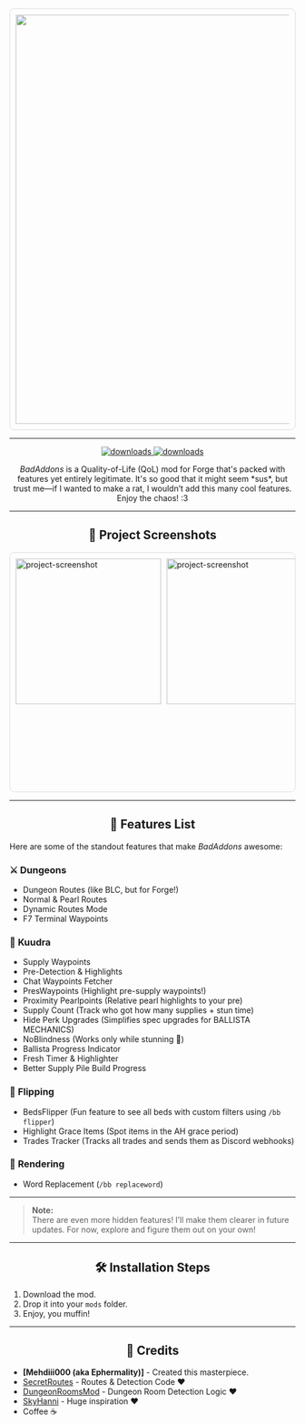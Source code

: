 <div style="display: flex; overflow-x: auto; gap: 10px; padding: 10px; border: 1px solid #ddd; border-radius: 8px; justify-content: center;">
  <img src="https://cdn.discordapp.com/attachments/1066690788622356580/1309999265988218890/badaddons_logo.png?ex=67439f63&is=67424de3&hm=8d8824960ff2902df6d45a99d3763bb6b0512f38827fab79dc8e66ca636e7f52&" width="720">
</div>

***
<p align="center">
  <a href="https://github.com/mehdii000/BadAddons/releases" target="_blank">
    <img alt="downloads" src="https://img.shields.io/github/v/release/mehdii000/BadAddons?color=4166f5&style=flat-square" />
  </a>
  <a href="https://github.com/mehdii000/BadAddons/releases" target="_blank">
    <img alt="downloads" src="https://img.shields.io/github/downloads/mehdii000/BadAddons/total?color=4166f5&style=flat-square" />
  </a>
</p>

<p align="center" id="description"><em>BadAddons</em> is a Quality-of-Life (QoL) mod for Forge that's packed with features yet entirely legitimate. It's so good that it might seem *sus*, but trust me—if I wanted to make a rat, I wouldn’t add this many cool features. Enjoy the chaos! :3</p>

---

<h2 align="center">📸 Project Screenshots</h2>

<div style="display: flex; overflow-x: auto; gap: 10px; padding: 10px; border: 1px solid #ddd; border-radius: 8px;">
  <img src="https://cdn.discordapp.com/attachments/1289199463658950851/1290277934489276426/image.png?ex=66fbe077&amp;is=66fa8ef7&amp;hm=26ac89cd7f1b606583d5796fb9d638170e0be7b33f7cb7e89c5f6bb2d9ba6938&amp;" alt="project-screenshot" width="256" height="256">
  <img src="https://cdn.discordapp.com/attachments/1289199463658950851/1290270464878444586/image.png?ex=66fbd982&amp;is=66fa8802&amp;hm=a93eb4c59096da0987eaa3b3a1bbcccc4bbed9b03ac5837f1c1d73ad8cc20087&amp;" alt="project-screenshot" width="256" height="256">
  <img src="https://cdn.discordapp.com/attachments/1289199463658950851/1290269886462955530/image.png?ex=66fbd8f8&amp;is=66fa8778&amp;hm=dda7b90cbe62b45ef9cadb726f72e02774ad83a6104c71005d04328733e59faa&amp;" alt="project-screenshot" width="600" height="400">
</div>

---

<h2 align="center">🧐 Features List</h2>

<p>Here are some of the standout features that make <em>BadAddons</em> awesome:</p>

### ⚔️ **Dungeons**
- Dungeon Routes (like BLC, but for Forge!)
- Normal & Pearl Routes  
- Dynamic Routes Mode  
- F7 Terminal Waypoints  

### 🌋 **Kuudra**
- Supply Waypoints  
- Pre-Detection & Highlights  
- Chat Waypoints Fetcher  
- PresWaypoints (Highlight pre-supply waypoints!)  
- Proximity Pearlpoints (Relative pearl highlights to your pre)  
- Supply Count (Track who got how many supplies + stun time)  
- Hide Perk Upgrades (Simplifies spec upgrades for BALLISTA MECHANICS)  
- NoBlindness (Works only while stunning 👀)  
- Ballista Progress Indicator  
- Fresh Timer & Highlighter  
- Better Supply Pile Build Progress  

### 💸 **Flipping**
- BedsFlipper (Fun feature to see all beds with custom filters using `/bb flipper`)  
- Highlight Grace Items (Spot items in the AH grace period)  
- Trades Tracker (Tracks all trades and sends them as Discord webhooks)  

### 🔎 **Rendering**
- Word Replacement (`/bb replaceword`)  

---

> **Note:**  
> There are even more hidden features! I’ll make them clearer in future updates. For now, explore and figure them out on your own!  

---

<h2 align="center">🛠️ Installation Steps</h2>

1. Download the mod.  
2. Drop it into your `mods` folder.  
3. Enjoy, you muffin!  

---

<h2 align="center">🤝 Credits</h2>

- **[Mehdiii000 (aka Ephermality)]** - Created this masterpiece.  
- [SecretRoutes](https://github.com/yourboykyle/SecretRoutes) - Routes & Detection Code ❤️  
- [DungeonRoomsMod](https://github.com/Quantizr/DungeonRoomsMod) - Dungeon Room Detection Logic ❤️  
- [SkyHanni](https://github.com/hannibal002/SkyHanni) - Huge inspiration ❤️  
- Coffee ☕  
